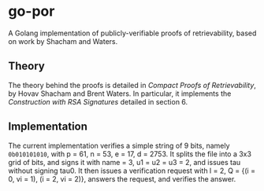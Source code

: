 go-por
======

A Golang implementation of publicly-verifiable proofs of retrievability, based on work by Shacham and Waters.

## Theory

The theory behind the proofs is detailed in *Compact Proofs of Retrievability*, by Hovav Shacham and Brent Waters. In particular, it implements the *Construction with RSA Signatures* detailed in section 6.

## Implementation

The current implementation verifies a simple string of 9 bits, namely `0b010101010`, with p = 61, n = 53, e = 17, d = 2753. It splits the file into a 3x3 grid of bits, and signs it with name = 3, u1 = u2 = u3 = 2, and issues tau without signing tau0. It then issues a verification request with l = 2, Q = {(i = 0, vi = 1), (i = 2, vi = 2)}, answers the request, and verifies the answer.